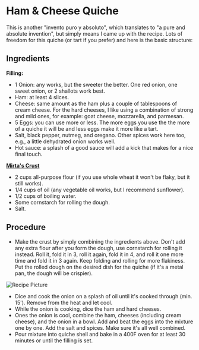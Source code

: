# Ham & Cheese Quiche

This is another "invento puro y absoluto", which translates to "a pure and absolute invention", but simply means I came up with the recipe. Lots of freedom for this quiche (or tart if you prefer) and here is the basic structure:

## Ingredients  
**Filling:**
- 1 Onion: any works, but the sweeter the better. One red onion, one sweet onion, or 2 shallots work best.
- Ham: at least 4 slices.
- Cheese: same amount as the ham plus a couple of tablespoons of cream cheese. For the hard cheeses, I like using a combination of strong and mild ones, for example: goat cheese, mozzarella, and parmesan.
- 5 Eggs: you can use more or less. The more eggs you use the the more of a quiche it will be and less eggs make it more like a tart.
- Salt, black pepper, nutmeg, and oregano. Other spices work here too, e.g., a little dehydrated onion works well.
- Hot sauce: a splash of a good sauce will add a kick that makes for a nice final touch. 

[**Mirta's Crust**](MirtasCrust)

- 2 cups all-purpose flour (if you use whole wheat it won't be flaky, but it still works).
- 1/4 cups of oil (any vegetable oil works, but I recommend sunflower).
- 1/2 cups of boiling water. 
- Some cornstarch for rolling the dough. 
- Salt.

## Procedure
- Make the crust by simply combining the ingredients above. Don't add any extra flour after you form the dough, use cornstarch for rolling it instead. Roll it, fold it in 3, roll it again, fold it in 4, and roll it one more time and fold it in 3 again. Keep folding and rolling for more flakiness. Put the rolled dough on the desired dish for the quiche (if it's a metal pan, the dough will be crispier).
<img src="Ham&CheeseQuiche.jpg" alt="Recipe Picture" class="image">

- Dice and cook the onion on a splash of oil until it's cooked through (min. 15'). Remove from the heat and let cool.
- While the onion is cooking, dice the ham and hard cheeses.
- Ones the onion is cool, combine the ham, cheeses (including cream cheese), and the onion in a bowl.  Add and beat the eggs into the mixture one by one. Add the salt and spices. Make sure it's all well combined. 
- Pour mixture into quiche shell and bake in a 400F oven for at least 30 minutes or until the filling is set.